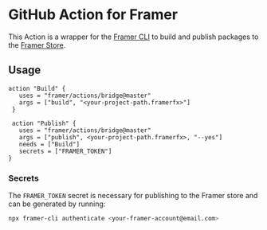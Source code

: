 # GitHub Action for Framer

This Action is a wrapper for the [Framer CLI](https://www.npmjs.com/package/framer-cli) to build and publish packages to the [Framer Store](https://store.framer.com/).

## Usage

```workflow
action "Build" {
   uses = "framer/actions/bridge@master"
   args = ["build", "<your-project-path.framerfx>"]
 }

 action "Publish" {
   uses = "framer/actions/bridge@master"
   args = ["publish", <your-project-path.framerfx>, "--yes"]
   needs = ["Build"]
   secrets = ["FRAMER_TOKEN"]
}
```

### Secrets

The `FRAMER_TOKEN` secret is necessary for publishing to the Framer store and can be generated by running:

```sh
npx framer-cli authenticate <your-framer-account@email.com>
```
